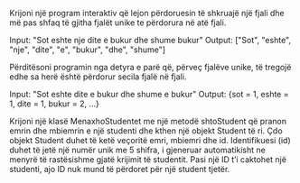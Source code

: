 Krijoni një program interaktiv që lejon përdoruesin të
shkruajë një fjali dhe më pas shfaq të gjitha fjalët
unike te përdorura në atë fjali.

Input: "Sot eshte nje dite e bukur dhe shume bukur"
Output: ["Sot", "eshte", "nje", "dite", "e", "bukur",
"dhe", "shume"]

Përditësoni programin nga detyra e parë që,
përveç fjalëve unike, të tregojë edhe sa herë
është përdorur secila fjalë në fjali.

Input: "Sot eshte dite e bukur dhe shume e bukur"
Output: {sot = 1, eshte = 1, dite = 1, bukur = 2, ...}

Krijoni një klasë MenaxhoStudentet me një metodë
shtoStudent që pranon emrin dhe mbiemrin e një
studenti dhe kthen një objekt Student të ri.
Çdo objekt Student duhet të ketë veçoritë emri,
mbiemri dhe id.
Identifikuesi (id) duhet të jetë një numër unik
me 5 shifra, i gjeneruar automatikisht ne menyrë
të rastësishme gjatë krijimit të studentit.
Pasi një ID t’i caktohet një studenti, ajo ID
nuk mund të përdoret për një student tjetër.


